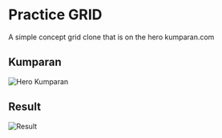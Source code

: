 # Practice GRID

A simple concept grid clone that is on the hero kumparan.com

## Kumparan

![Hero Kumparan](https://i.postimg.cc/6qkDYr7Q/Screenshot-from-2022-09-03-12-08-04.png)

## Result

![Result](https://i.postimg.cc/tC0qrWGP/Screenshot-from-2022-09-03-12-12-26.png)
